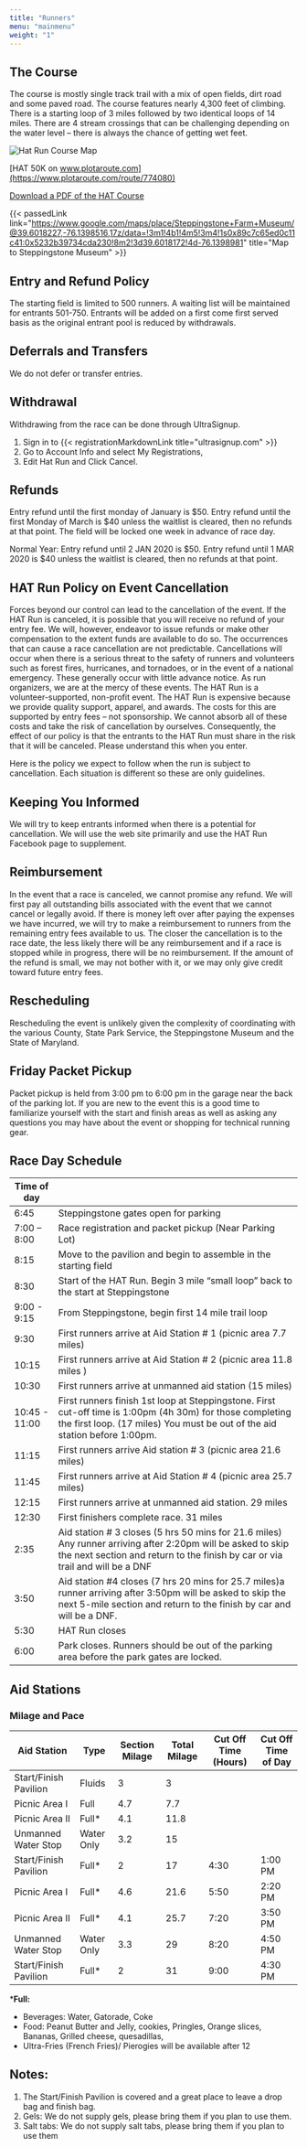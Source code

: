 ```yaml
---
title: "Runners"
menu: "mainmenu"
weight: "1"
---
```


## The Course
The course is mostly single track trail with a mix of open fields, dirt road and some paved road. The course features nearly 4,300 feet of climbing. There is a starting loop of 3 miles followed by two identical loops of 14 miles. There are 4 stream crossings that can be challenging depending on the water level – there is always the chance of getting wet feet.

![Hat Run Course Map](../img/hat_course_map.png)

[HAT 50K on www.plotaroute.com](https://www.plotaroute.com/route/774080)

[Download a PDF of the HAT Course](http://localhost:1313/img/hat_course_map.png)

{{< passedLink link="https://www.google.com/maps/place/Steppingstone+Farm+Museum/@39.6018227,-76.1398516,17z/data=!3m1!4b1!4m5!3m4!1s0x89c7c65ed0c11c41:0x5232b39734cda230!8m2!3d39.6018172!4d-76.1398981" title="Map to Steppingstone Museum" >}} <br />

## Entry and Refund Policy
The starting field is limited to 500 runners. A waiting list will be maintained for entrants 501-750. Entrants will be added on a first come first served basis as the original entrant pool is reduced by withdrawals.

## Deferrals and Transfers
We do not defer or transfer entries.

## Withdrawal
Withdrawing from the race can be done through UltraSignup.

1. Sign in to {{< registrationMarkdownLink title="ultrasignup.com" >}}
2. Go to Account Info and select My Registrations,
3. Edit Hat Run and Click Cancel.

## Refunds
Entry refund until the first monday of January is $50. Entry refund until the first Monday of March is $40 unless the waitlist is cleared, then no refunds at that point. The field will be locked one week in advance of race day.
 
Normal Year:  Entry refund until 2 JAN 2020 is $50. Entry refund until 1 MAR 2020 is $40 unless the waitlist is cleared, then no refunds at that point.

## HAT Run Policy on Event Cancellation
Forces beyond our control can lead to the cancellation of the event. If the HAT Run is canceled, it is possible that you will receive no refund of your entry fee. We will, however, endeavor to issue refunds or make other compensation to the extent funds are available to do so. The occurrences that can cause a race cancellation are not predictable. Cancellations will occur when there is a serious threat to the safety of runners and volunteers such as forest fires, hurricanes, and tornadoes, or in the event of a national emergency. These generally occur with little advance notice. As run organizers, we are at the mercy of these events. The HAT Run is a volunteer-supported, non-profit event. The HAT Run is expensive because we provide quality support, apparel, and awards. The costs for this are supported by entry fees – not sponsorship. We cannot absorb all of these costs and take the risk of cancellation by ourselves. Consequently, the effect of our policy is that the entrants to the HAT Run must share in the risk that it will be canceled. Please understand this when you enter.

Here is the policy we expect to follow when the run is subject to cancellation. Each situation is different so these are only guidelines.

## Keeping You Informed
We will try to keep entrants informed when there is a potential for cancellation. We will use the web site primarily and use the HAT Run Facebook page to supplement.

## Reimbursement
In the event that a race is canceled, we cannot promise any refund. We will first pay all outstanding bills associated with the event that we cannot cancel or legally avoid. If there is money left over after paying the expenses we have incurred, we will try to make a reimbursement to runners from the remaining entry fees available to us. The closer the cancellation is to the race date, the less likely there will be any reimbursement and if a race is stopped while in progress, there will be no reimbursement. If the amount of the refund is small, we may not bother with it, or we may only give credit toward future entry fees.

## Rescheduling
Rescheduling the event is unlikely given the complexity of coordinating with the various County, State Park Service, the Steppingstone Museum and the State of Maryland.

## Friday Packet Pickup 
Packet pickup is held from 3:00 pm to 6:00 pm in the garage near the back of the parking lot. If you are new to the event this is a good time to familiarize yourself with the start and finish areas as well as asking any questions you may have about the event or shopping for technical running gear.

## Race Day Schedule

| Time of day |                                                         |
|-------------|---------------------------------------------------------|
| 6:45        |  Steppingstone gates open for parking                    |
| 7:00 – 8:00 |  Race registration and packet pickup (Near Parking Lot)  |   
| 8:15        |  Move to the pavilion and begin to assemble in the starting field  |
| 8:30        |  Start of the HAT Run. Begin 3 mile “small loop” back to the start at Steppingstone |
| 9:00 - 9:15 |  From Steppingstone, begin first 14 mile trail loop |
| 9:30	      |  First runners arrive at Aid Station # 1 (picnic area 7.7 miles) |
| 10:15	      |  First runners arrive at Aid Station # 2 (picnic area 11.8 miles )  |
| 10:30	      |  First runners arrive at unmanned aid station (15 miles) |
| 10:45 - 11:00 | First runners finish 1st loop at Steppingstone. First cut-off time is 1:00pm (4h 30m) for those completing the first loop. (17 miles) You must be out of the aid station before 1:00pm. |
| 11:15	      |  First runners arrive Aid station # 3 (picnic area 21.6 miles) |
| 11:45	      |  First runners arrive at Aid Station # 4 (picnic area 25.7 miles) |
| 12:15	      |  First runners arrive at unmanned aid station. 29 miles |
| 12:30	      |  First finishers complete race. 31 miles |
| 2:35	      |  Aid station # 3 closes (5 hrs 50 mins for 21.6 miles) Any runner arriving after 2:20pm will be asked to skip the next section and return to the finish by car or via trail and will be a DNF |
| 3:50	      | Aid station #4 closes (7 hrs 20 mins for 25.7 miles)a runner arriving after 3:50pm will be asked to skip the next 5-mile section and return to the finish by car and will be a DNF. |
| 5:30	      | HAT Run closes |
| 6:00	      | Park closes. Runners should be out of the parking area before the park gates are locked. |

## Aid Stations
### Milage and Pace

|Aid Station            | Type       | Section Milage | Total Milage | Cut Off Time (Hours)| Cut Off Time of Day|
|-----------------------|------------|----------------|--------------|---------------------|--------------------|
| Start/Finish Pavilion | Fluids     | 3              | 3            |                     |                    |
| Picnic Area I         | Full       | 4.7            | 7.7          |                     |                    |
| Picnic Area II        | Full*      | 4.1            | 11.8         |                     |                    |
| Unmanned Water Stop   | Water Only | 3.2            | 15           |                     |                    |
| Start/Finish Pavilion | Full*      | 2              | 17           | 4:30                | 1:00 PM            |
| Picnic Area I         | Full*      | 4.6            | 21.6         | 5:50                | 2:20 PM            |
| Picnic Area II        | Full*      | 4.1            | 25.7         | 7:20                | 3:50 PM            |
| Unmanned Water Stop   | Water Only | 3.3            | 29           | 8:20                | 4:50 PM            |
| Start/Finish Pavilion | Full*      | 2              | 31           | 9:00                | 4:30 PM            |


***Full:**
- Beverages: Water, Gatorade, Coke
- Food: Peanut Butter and Jelly, cookies, Pringles, Orange slices, Bananas, Grilled cheese, quesadillas, 
- Ultra-Fries (French Fries)/ Pierogies will be available after 12

 
## Notes:
1. The Start/Finish Pavilion is covered and a great place to leave a drop bag and finish bag.  
2. Gels:  We do not supply gels, please bring them if you plan to use them.
3. Salt tabs:  We do not supply salt tabs, please bring them if you plan to use them 



